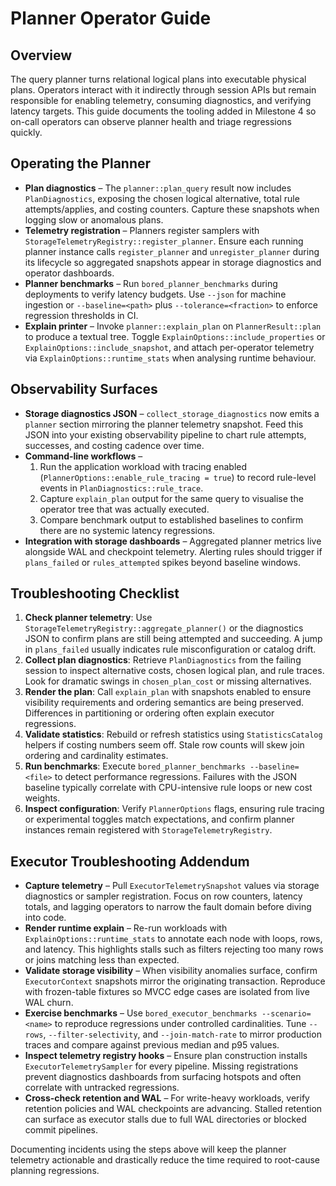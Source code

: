 # Planner Operator Guide

## Overview
The query planner turns relational logical plans into executable physical plans. Operators interact with it indirectly through session APIs but remain responsible for enabling telemetry, consuming diagnostics, and verifying latency targets. This guide documents the tooling added in Milestone 4 so on-call operators can observe planner health and triage regressions quickly.

## Operating the Planner
- **Plan diagnostics** – The `planner::plan_query` result now includes `PlanDiagnostics`, exposing the chosen logical alternative, total rule attempts/applies, and costing counters. Capture these snapshots when logging slow or anomalous plans.
- **Telemetry registration** – Planners register samplers with `StorageTelemetryRegistry::register_planner`. Ensure each running planner instance calls `register_planner` and `unregister_planner` during its lifecycle so aggregated snapshots appear in storage diagnostics and operator dashboards.
- **Planner benchmarks** – Run `bored_planner_benchmarks` during deployments to verify latency budgets. Use `--json` for machine ingestion or `--baseline=<path>` plus `--tolerance=<fraction>` to enforce regression thresholds in CI.
- **Explain printer** – Invoke `planner::explain_plan` on `PlannerResult::plan` to produce a textual tree. Toggle `ExplainOptions::include_properties` or `ExplainOptions::include_snapshot`, and attach per-operator telemetry via `ExplainOptions::runtime_stats` when analysing runtime behaviour.

## Observability Surfaces
- **Storage diagnostics JSON** – `collect_storage_diagnostics` now emits a `planner` section mirroring the planner telemetry snapshot. Feed this JSON into your existing observability pipeline to chart rule attempts, successes, and costing cadence over time.
- **Command-line workflows** –
  1. Run the application workload with tracing enabled (`PlannerOptions::enable_rule_tracing = true`) to record rule-level events in `PlanDiagnostics::rule_trace`.
  2. Capture `explain_plan` output for the same query to visualise the operator tree that was actually executed.
  3. Compare benchmark output to established baselines to confirm there are no systemic latency regressions.
- **Integration with storage dashboards** – Aggregated planner metrics live alongside WAL and checkpoint telemetry. Alerting rules should trigger if `plans_failed` or `rules_attempted` spikes beyond baseline windows.

## Troubleshooting Checklist
1. **Check planner telemetry**: Use `StorageTelemetryRegistry::aggregate_planner()` or the diagnostics JSON to confirm plans are still being attempted and succeeding. A jump in `plans_failed` usually indicates rule misconfiguration or catalog drift.
2. **Collect plan diagnostics**: Retrieve `PlanDiagnostics` from the failing session to inspect alternative costs, chosen logical plan, and rule traces. Look for dramatic swings in `chosen_plan_cost` or missing alternatives.
3. **Render the plan**: Call `explain_plan` with snapshots enabled to ensure visibility requirements and ordering semantics are being preserved. Differences in partitioning or ordering often explain executor regressions.
4. **Validate statistics**: Rebuild or refresh statistics using `StatisticsCatalog` helpers if costing numbers seem off. Stale row counts will skew join ordering and cardinality estimates.
5. **Run benchmarks**: Execute `bored_planner_benchmarks --baseline=<file>` to detect performance regressions. Failures with the JSON baseline typically correlate with CPU-intensive rule loops or new cost weights.
6. **Inspect configuration**: Verify `PlannerOptions` flags, ensuring rule tracing or experimental toggles match expectations, and confirm planner instances remain registered with `StorageTelemetryRegistry`.

## Executor Troubleshooting Addendum
- **Capture telemetry** – Pull `ExecutorTelemetrySnapshot` values via storage diagnostics or sampler registration. Focus on row counters, latency totals, and lagging operators to narrow the fault domain before diving into code.
- **Render runtime explain** – Re-run workloads with `ExplainOptions::runtime_stats` to annotate each node with loops, rows, and latency. This highlights stalls such as filters rejecting too many rows or joins matching less than expected.
- **Validate storage visibility** – When visibility anomalies surface, confirm `ExecutorContext` snapshots mirror the originating transaction. Reproduce with frozen-table fixtures so MVCC edge cases are isolated from live WAL churn.
- **Exercise benchmarks** – Use `bored_executor_benchmarks --scenario=<name>` to reproduce regressions under controlled cardinalities. Tune `--rows`, `--filter-selectivity`, and `--join-match-rate` to mirror production traces and compare against previous median and p95 values.
- **Inspect telemetry registry hooks** – Ensure plan construction installs `ExecutorTelemetrySampler` for every pipeline. Missing registrations prevent diagnostics dashboards from surfacing hotspots and often correlate with untracked regressions.
- **Cross-check retention and WAL** – For write-heavy workloads, verify retention policies and WAL checkpoints are advancing. Stalled retention can surface as executor stalls due to full WAL directories or blocked commit pipelines.

Documenting incidents using the steps above will keep the planner telemetry actionable and drastically reduce the time required to root-cause planning regressions.
